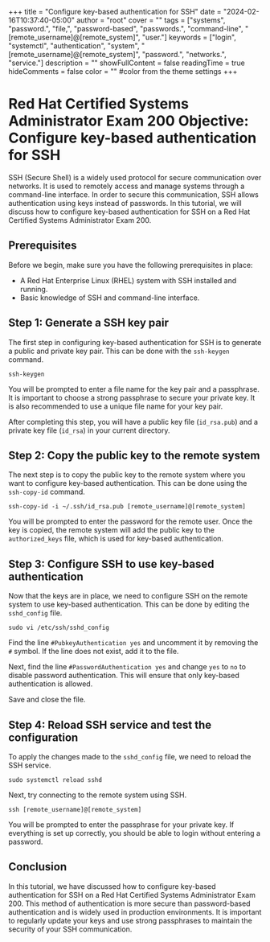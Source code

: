 +++
title = "Configure key-based authentication for SSH"
date = "2024-02-16T10:37:40-05:00"
author = "root"
cover = ""
tags = ["systems", "password.", "file,", "password-based", "passwords.", "command-line", "[remote_username]@[remote_system]", "user."]
keywords = ["login", "systemctl", "authentication", "system", "[remote_username]@[remote_system]", "password.", "networks.", "service."]
description = ""
showFullContent = false
readingTime = true
hideComments = false
color = "" #color from the theme settings
+++


# Red Hat Certified Systems Administrator Exam 200 Objective: Configure key-based authentication for SSH

SSH (Secure Shell) is a widely used protocol for secure communication over networks. It is used to remotely access and manage systems through a command-line interface. In order to secure this communication, SSH allows authentication using keys instead of passwords. In this tutorial, we will discuss how to configure key-based authentication for SSH on a Red Hat Certified Systems Administrator Exam 200.

## Prerequisites

Before we begin, make sure you have the following prerequisites in place:

- A Red Hat Enterprise Linux (RHEL) system with SSH installed and running.
- Basic knowledge of SSH and command-line interface.

## Step 1: Generate a SSH key pair

The first step in configuring key-based authentication for SSH is to generate a public and private key pair. This can be done with the `ssh-keygen` command.

```
ssh-keygen
```

You will be prompted to enter a file name for the key pair and a passphrase. It is important to choose a strong passphrase to secure your private key. It is also recommended to use a unique file name for your key pair.

After completing this step, you will have a public key file (`id_rsa.pub`) and a private key file (`id_rsa`) in your current directory.

## Step 2: Copy the public key to the remote system

The next step is to copy the public key to the remote system where you want to configure key-based authentication. This can be done using the `ssh-copy-id` command.

```
ssh-copy-id -i ~/.ssh/id_rsa.pub [remote_username]@[remote_system]
```

You will be prompted to enter the password for the remote user. Once the key is copied, the remote system will add the public key to the `authorized_keys` file, which is used for key-based authentication.

## Step 3: Configure SSH to use key-based authentication

Now that the keys are in place, we need to configure SSH on the remote system to use key-based authentication. This can be done by editing the `sshd_config` file.

```
sudo vi /etc/ssh/sshd_config
```

Find the line `#PubkeyAuthentication yes` and uncomment it by removing the `#` symbol. If the line does not exist, add it to the file.

Next, find the line `#PasswordAuthentication yes` and change `yes` to `no` to disable password authentication. This will ensure that only key-based authentication is allowed.

Save and close the file.

## Step 4: Reload SSH service and test the configuration

To apply the changes made to the `sshd_config` file, we need to reload the SSH service.

```
sudo systemctl reload sshd
```

Next, try connecting to the remote system using SSH.

```
ssh [remote_username]@[remote_system]
```

You will be prompted to enter the passphrase for your private key. If everything is set up correctly, you should be able to login without entering a password.

## Conclusion

In this tutorial, we have discussed how to configure key-based authentication for SSH on a Red Hat Certified Systems Administrator Exam 200. This method of authentication is more secure than password-based authentication and is widely used in production environments. It is important to regularly update your keys and use strong passphrases to maintain the security of your SSH communication. 